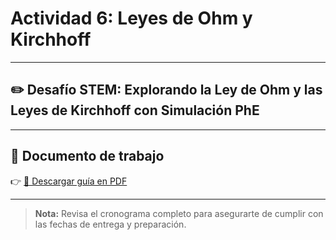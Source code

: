 # Actividad 6: Leyes de Ohm y Kirchhoff

---

## ✏️ Desafío STEM: Explorando la Ley de Ohm y las Leyes de Kirchhoff con Simulación PhE

---

## 📄 Documento de trabajo

👉 [📎 Descargar guía en PDF](../FIEM/Ohm_Kirchhoff.pdf)

---

> **Nota:** Revisa el cronograma completo para asegurarte de cumplir con las fechas de entrega y preparación.
